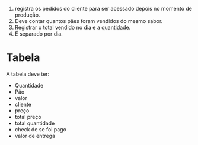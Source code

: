 1. registra os pedidos do cliente para ser acessado depois no momento de produção.
2. Deve contar quantos pães foram vendidos do mesmo sabor.
4. Registrar o total vendido no dia e a quantidade.
5. É separado por dia.

# Tabela
A tabela deve ter:
  - Quantidade
  - Pão
  - valor
  - cliente
  - preço
  - total preço
  - total quantidade
  - check de se foi pago
  - valor de entrega